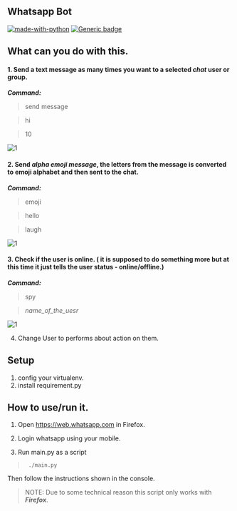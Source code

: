 

## Whatsapp Bot
[![made-with-python](https://img.shields.io/badge/Made%20with-Python-1f425f.svg)](https://www.python.org/)
[![Generic badge](https://img.shields.io/badge/Made%20with-Selenium-45ad30.svg)](https://www.selenium.dev/)


## What can you do with this.
#### 1. Send a text message as many times you want to a selected *chat* user or group.

***Command:***

> send message

> hi

> 10

![1](https://imgur.com/H24keRc.png)


#### 2. Send _alpha emoji message_, the letters from the message is converted to emoji alphabet and then sent to the chat.

***Command:***

> emoji

> hello

> laugh

![1](https://imgur.com/fulmGwd.png)

#### 3. Check if the user is online. ( it is supposed to do something more but at this time it just tells the user status - online/offline.)

***Command:***

> spy

> _name_of_the_uesr_

![1](https://imgur.com/NVBc7vv.png)

4. Change User to performs about action on them.


## Setup
1. config your virtualenv.
2. install requirement.py


## How to use/run it.
1. Open https://web.whatsapp.com in Firefox.

2. Login whatsapp using your mobile.

3. Run main.py as a script 
> ` ./main.py`

Then follow the instructions shown in the console. 

> NOTE: Due to some technical reason this script only works with ***Firefox***.
